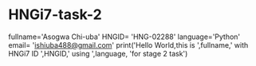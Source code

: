 # HNGi7-task-2
fullname='Asogwa Chi-uba'
HNGID= 'HNG-02288'
language='Python'
email= 'ishiuba488@gmail.com'
print('Hello World,this is ',fullname,' with HNGi7 ID ',HNGID,' using ',language, 'for stage 2 task')
